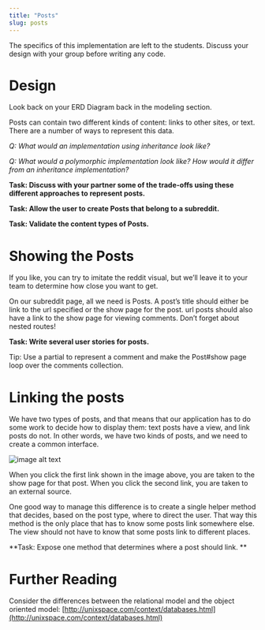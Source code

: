 ```yaml
---
title: "Posts"
slug: posts
---
```


The specifics of this implementation are left to the students.  Discuss your design with your group before writing any code.

# Design

Look back on your ERD Diagram back in the modeling section.

Posts can contain two different kinds of content: links to other sites, or text.  There are a number of ways to represent this data.

*Q: What would an implementation using inheritance look like?*

*Q: What would a polymorphic implementation look like?  How would it differ from an inheritance implementation?*

**Task: Discuss with your partner some of the trade-offs using these different approaches to represent posts.**

**Task: Allow the user to create Posts that belong to a subreddit.**

**Task: Validate the content types of Posts.**

# Showing the Posts

If you like, you can try to imitate the reddit visual, but we’ll leave it to your team to determine how close you want to get.

On our subreddit page, all we need is Posts. A post’s title should either be link to the url specified or the show page for the post. url posts should also have a link to the show page for viewing comments.  Don’t forget about nested routes!

**Task: Write several user stories for posts.**

Tip: Use a partial to represent a comment and make the Post#show page loop over the comments collection.

# Linking the posts

We have two types of posts, and that means that our application has to do some work to decide how to display them: text posts have a view, and link posts do not.  In other words, we have two kinds of posts, and we need to create a common interface.

![image alt text](image_0.png)

When you click the first link shown in the image above, you are taken to the show page for that post. When you click the second link, you are taken to an external source.

One good way to manage this difference is to create a single helper method that decides, based on the post type, where to direct the user. That way this method is the only place that has to know some posts link somewhere else. The view should not have to know that some posts link to different places.

**Task: Expose one method that determines where a post should link. **

# Further Reading

Consider the differences between the relational model and the object oriented model: [http://unixspace.com/context/databases.html](http://unixspace.com/context/databases.html)

